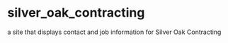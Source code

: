 # silver_oak_contracting
a site that displays contact and job information for Silver Oak Contracting
